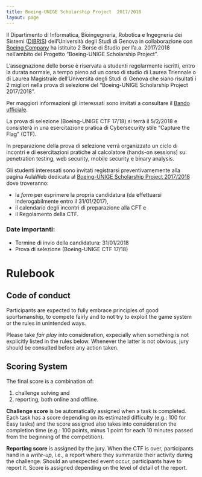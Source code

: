 ```yaml
---
title: Boeing-UNIGE Scholarship Project  2017/2018
layout: page
---
```


Il Dipartimento di Informatica, Bioingegneria, Robotica e Ingegneria dei Sistemi ([DIBRIS](http://www.dibris.unige.it)) dell’Università degli Studi di Genova in collaborazione con [Boeing Company](http://www.boeing.com/) ha istituito 2 Borse di Studio per l’a.a. 2017/2018 nell’ambito del Progetto “Boeing-UNIGE Scholarship Project”. 

L’assegnazione delle borse è riservata a studenti regolarmente iscritti, entro la durata normale, a tempo pieno ad un corso di studio di Laurea Triennale o di Laurea Magistrale dell’Università degli Studi di Genova che siano risultati i 2 migliori nella prova di selezione del “Boeing-UNIGE Scholarship Project 2017/2018”.

Per maggiori informazioni gli interessati sono invitati a consultare il [Bando ufficiale](bando-boeing-ctf.pdf).

La prova di selezione (Boeing-UNIGE CTF 17/18) si terrà il 5/2/2018 e consisterà in una esercitazione pratica di Cybersecurity stile “Capture the Flag” (CTF).

In preparazione della prova di selezione verrà organizzato un ciclo di incontri e di esercitazioni pratiche al calcolatore (hands-on sessions) su: penetration testing, web security, mobile security e binary analysis.

Gli studenti interessati sono invitati registrarsi preventivamemente alla pagina AulaWeb dedicata al [Boeing-UNIGE Scholarship Project 2017/2018](https://dibris.aulaweb.unige.it/mod/reservation/view.php?id=33092) dove troveranno:

* la *form* per esprimere la propria candidatura (da effettuarsi inderogabilmente entro il 31/01/2017),
* il calendario degli incontri di preparazione alla CFT e
* il Regolamento della CTF.

### Date importanti:

* Termine di invio della candidatura: 31/01/2018
* Prova di selezione (Boeing-UNIGE CTF 17/18)



# Rulebook

## Code of conduct

Participants are expected to fully embrace principles of good sportsmanship, to compete fairly and to not try to exploit the game system or the rules in unintended ways.

Please take *fair play* into consideration, expecially when something is not explicitly listed in the rules below.
Whenever the latter is not obvious, jury should be consulted before any action taken.


## Scoring System

The final score is a combination of:

1. challenge solving and
2. reporting, both online and offline.

**Challenge score** is be automatically assigned when a task is completed.
Each task has a score depending on its estimated difficulty (e.g.: 100 for Easy tasks) and the score assigned also takes into consideration the completion time (e.g.: 100 points, minus 1 point for each 10 minutes passed from the beginning of the competition).

**Reporting score** is assigned by the jury.
When the CTF is over, participants hand in a *write-up*, i.e., a report where they summarize their activity during the challenge.
Should an unexpected event occur, participants have to report it. Score is assigned depending on the level of detail of the report.
